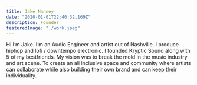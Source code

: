 ```yaml
---
title: Jake Nanney
date: "2020-01-01T22:40:32.169Z"
description: Founder
featuredImage: "./work.jpeg"
---
```


Hi I’m Jake. I’m an Audio Engineer and artist out of Nashville. I produce hiphop and lofi / downtempo electronic. I founded Kryptic Sound along with 5 of my bestfriends. My vision was to break the mold in the music industry and art scene. To create an all inclusive space and community where artists can collaborate while also building their own brand and can keep their individuality.
